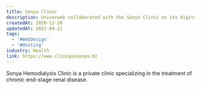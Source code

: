 ```yaml
---
title: Sonya Clinic
description: Univerweb collaborated with the Sonya Clinic on its digital presence. We created the website and we provide hosting.
createdAt: 2020-12-20
updatedAt: 2021-04-21
tags:
  - '#WebDesign'
  - '#Hosting'
industry: Health
link: https://www.cliniquesonya.dz
---
```


Sonya Hemodialysis Clinic is a private clinic specializing in the treatment of chronic end-stage renal disease.
